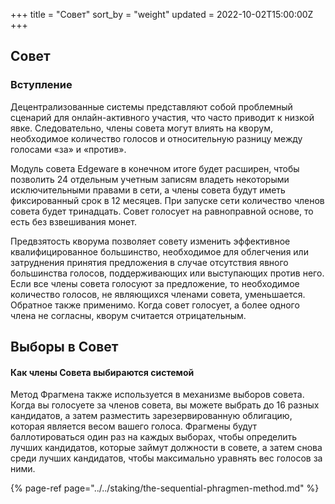 +++
title = "Совет"
sort_by = "weight"
updated = 2022-10-02T15:00:00Z
+++

## Совет

### Вступление

Децентрализованные системы представляют собой проблемный сценарий для онлайн-активного участия, что часто приводит к низкой явке. Следовательно, члены совета могут влиять на кворум, необходимое количество голосов и относительную разницу между голосами «за» и «против».

Модуль совета Edgeware в конечном итоге будет расширен, чтобы позволить 24 отдельным учетным записям владеть некоторыми исключительными правами в сети, а члены совета будут иметь фиксированный срок в 12 месяцев. При запуске сети количество членов совета будет тринадцать. Совет голосует на равноправной основе, то есть без взвешивания монет.

Предвзятость кворума позволяет совету изменить эффективное квалифицированное большинство, необходимое для облегчения или затруднения принятия предложения в случае отсутствия явного большинства голосов, поддерживающих или выступающих против него. Если все члены совета голосуют за предложение, то необходимое количество голосов, не являющихся членами совета, уменьшается. Обратное также применимо. Когда совет голосует, а более одного члена не согласны, кворум считается отрицательным.

## Выборы в Совет

#### Как члены Совета выбираются системой

Метод Фрагмена также используется в механизме выборов совета. Когда вы голосуете за членов совета, вы можете выбрать до 16 разных кандидатов, а затем разместить зарезервированную облигацию, которая является весом вашего голоса. Фрагмены будут баллотироваться один раз на каждых выборах, чтобы определить лучших кандидатов, которые займут должности в совете, а затем снова среди лучших кандидатов, чтобы максимально уравнять вес голосов за ними.

{% page-ref page="../../staking/the-sequential-phragmen-method.md" %}
